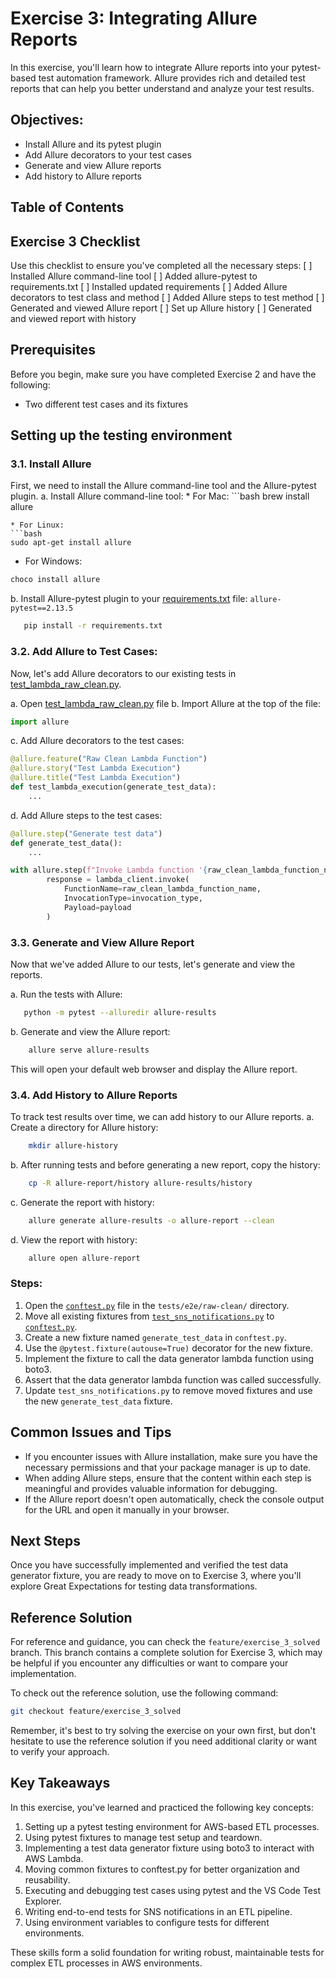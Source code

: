 # Exercise 3: Integrating Allure Reports

In this exercise, you'll learn how to integrate Allure reports into your pytest-based test automation framework. Allure provides rich and detailed test reports that can help you better understand and analyze your test results.

## Objectives:
* Install Allure and its pytest plugin
* Add Allure decorators to your test cases
* Generate and view Allure reports
* Add history to Allure reports

## Table of Contents

## Exercise 3 Checklist
Use this checklist to ensure you've completed all the necessary steps:
[ ] Installed Allure command-line tool
[ ] Added allure-pytest to requirements.txt
[ ] Installed updated requirements
[ ] Added Allure decorators to test class and method
[ ] Added Allure steps to test method
[ ] Generated and viewed Allure report
[ ] Set up Allure history
[ ] Generated and viewed report with history

## Prerequisites
Before you begin, make sure you have completed Exercise 2 and have the following:
- Two different test cases and its fixtures

## Setting up the testing environment

### 3.1. Install Allure
First, we need to install the Allure command-line tool and the Allure-pytest plugin.
a. Install Allure command-line tool:
    * For Mac:
    ```bash
   brew install allure
   ```
   * For Linux:
   ```bash
   sudo apt-get install allure
   ```
   * For Windows:
   ```bash
   choco install allure
   ```  
b. Install Allure-pytest plugin to your [requirements.txt](../requirements.txt) file:
    ```
    allure-pytest==2.13.5
    ```
```bash
   pip install -r requirements.txt
```
### 3.2. Add Allure to Test Cases:

Now, let's add Allure decorators to our existing tests in [test_lambda_raw_clean.py](../e2e/raw-clean/test_lambda_raw_clean.py).

a. Open [test_lambda_raw_clean.py](../e2e/raw-clean/test_lambda_raw_clean.py) file
b. Import Allure at the top of the file:
``` python
import allure
```
c. Add Allure decorators to the test cases:
``` python
@allure.feature("Raw Clean Lambda Function")
@allure.story("Test Lambda Execution")
@allure.title("Test Lambda Execution")
def test_lambda_execution(generate_test_data):
    ...
```
d. Add Allure steps to the test cases:
``` python
@allure.step("Generate test data")
def generate_test_data():
    ...

```
``` python
with allure.step(f"Invoke Lambda function '{raw_clean_lambda_function_name}' with {invocation_type} invocation"):
        response = lambda_client.invoke(
            FunctionName=raw_clean_lambda_function_name,
            InvocationType=invocation_type,
            Payload=payload
        )
```


### 3.3. Generate and View Allure Report
Now that we've added Allure to our tests, let's generate and view the reports.

a. Run the tests with Allure:
```bash
   python -m pytest --alluredir allure-results
   ```

b. Generate and view the Allure report:
```bash
    allure serve allure-results
```
This will open your default web browser and display the Allure report.

### 3.4. Add History to Allure Reports
To track test results over time, we can add history to our Allure reports.
a. Create a directory for Allure history:
```bash
    mkdir allure-history
```
b. After running tests and before generating a new report, copy the history:
```bash
    cp -R allure-report/history allure-results/history
```
c. Generate the report with history:
```bash
    allure generate allure-results -o allure-report --clean
```
d. View the report with history:
```bash
    allure open allure-report
```

### Steps:

1. Open the [`conftest.py`](e2e/raw-clean/conftest.py) file in the `tests/e2e/raw-clean/` directory.
2. Move all existing fixtures from [`test_sns_notifications.py`](e2e/raw-clean/test_sns_notifications.py) to [`conftest.py`](e2e/raw-clean/conftest.py).
3. Create a new fixture named `generate_test_data` in `conftest.py`.
4. Use the `@pytest.fixture(autouse=True)` decorator for the new fixture.
5. Implement the fixture to call the data generator lambda function using boto3.
6. Assert that the data generator lambda function was called successfully.
7. Update `test_sns_notifications.py` to remove moved fixtures and use the new `generate_test_data` fixture.

## Common Issues and Tips
- If you encounter issues with Allure installation, make sure you have the necessary permissions and that your package manager is up to date.
- When adding Allure steps, ensure that the content within each step is meaningful and provides valuable information for debugging.
- If the Allure report doesn't open automatically, check the console output for the URL and open it manually in your browser.

## Next Steps
Once you have successfully implemented and verified the test data generator fixture, you are ready to move on to Exercise 3, where you'll explore Great Expectations for testing data transformations.


## Reference Solution

For reference and guidance, you can check the `feature/exercise_3_solved` branch. This branch contains a complete solution for Exercise 3, which may be helpful if you encounter any difficulties or want to compare your implementation.

To check out the reference solution, use the following command:
```bash
git checkout feature/exercise_3_solved
```

Remember, it's best to try solving the exercise on your own first, but don't hesitate to use the reference solution if you need additional clarity or want to verify your approach.

## Key Takeaways

In this exercise, you've learned and practiced the following key concepts:

1. Setting up a pytest testing environment for AWS-based ETL processes.
2. Using pytest fixtures to manage test setup and teardown.
3. Implementing a test data generator fixture using boto3 to interact with AWS Lambda.
4. Moving common fixtures to conftest.py for better organization and reusability.
5. Executing and debugging test cases using pytest and the VS Code Test Explorer.
6. Writing end-to-end tests for SNS notifications in an ETL pipeline.
7. Using environment variables to configure tests for different environments.

These skills form a solid foundation for writing robust, maintainable tests for complex ETL processes in AWS environments.
